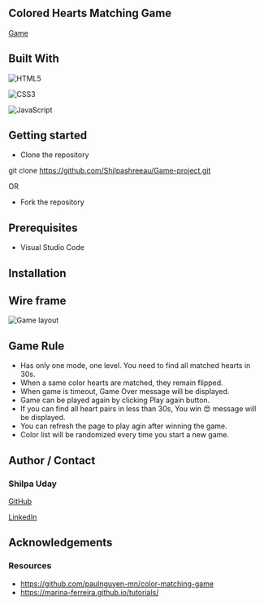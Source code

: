 ## Colored Hearts Matching Game

[Game](https:www.github.com)

## Built With

![HTML5](https://img.shields.io/badge/html5-%23E34F26.svg?style=for-the-badge&logo=html5&logoColor=white)

![CSS3](https://img.shields.io/badge/css3-%231572B6.svg?style=for-the-badge&logo=css3&logoColor=white)

![JavaScript](https://img.shields.io/badge/javascript-%23323330.svg?style=for-the-badge&logo=javascript&logoColor=%23F7DF1E)

## Getting started
- Clone the repository

git clone https://github.com/Shilpashreeau/Game-project.git

OR
- Fork the repository 

## Prerequisites
- Visual Studio Code

## Installation



## Wire frame
![Game layout]()

## Game Rule
- Has only one mode, one level. You need to find all matched hearts in 30s.
- When a same color hearts are matched, they remain flipped. 
- When game is timeout, Game Over message will be displayed.
- Game can be played again by clicking Play again button.
- If you can find all heart pairs in less than 30s, You win 😍 message will be displayed.
- You can refresh the page to play agin after winning the game.
- Color list will be randomized every time you start a new game.


## Author / Contact
### Shilpa Uday
[GitHub](https://github.com/Shilpashreeau)

[LinkedIn](https://www.linkedin.com/in/shilpashree1)

## Acknowledgements
### Resources
- https://github.com/paulnguyen-mn/color-matching-game
- https://marina-ferreira.github.io/tutorials/



